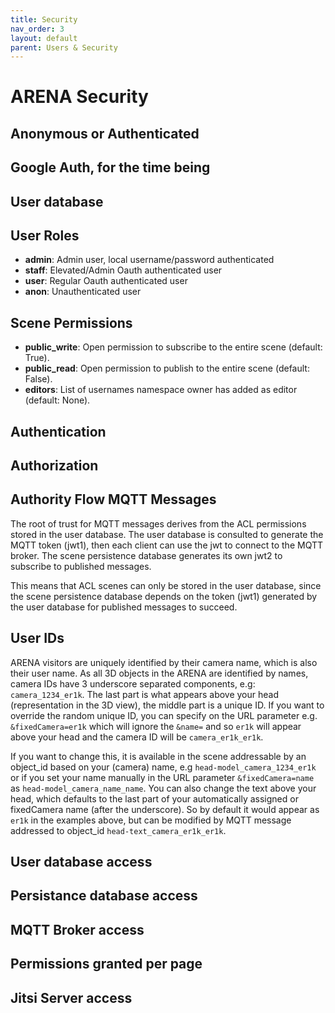 ```yaml
---
title: Security
nav_order: 3
layout: default
parent: Users & Security
---
```


# ARENA Security

## Anonymous or Authenticated

## Google Auth, for the time being

## User database

## User Roles
- **admin**: Admin user, local username/password authenticated
- **staff**: Elevated/Admin Oauth authenticated user
- **user**: Regular Oauth authenticated user
- **anon**: Unauthenticated user

## Scene Permissions
- **public_write**: Open permission to subscribe to the entire scene (default: True).
- **public_read**: Open permission to publish to the entire scene (default: False).
- **editors**: List of usernames namespace owner has added as editor (default: None).

## Authentication

## Authorization

## Authority Flow MQTT Messages

The root of trust for MQTT messages derives from the ACL permissions stored in the user database. The user database is consulted to generate the MQTT token (jwt1), then each client can use the jwt to connect to the MQTT broker. The scene persistence database generates its own jwt2 to subscribe to published messages.

This means that ACL scenes can only be stored in the user database, since the scene persistence database depends on the token (jwt1) generated by the user database for published messages to succeed.

## User IDs

ARENA visitors are uniquely identified by their camera name, which is also their user name. As all 3D objects in the ARENA are identified by names, camera IDs have 3 underscore separated components, e.g: `camera_1234_er1k`. The last part is what appears above your head (representation in the 3D view), the middle part is a unique ID. If you want to override the random unique ID, you can specify on the URL parameter e.g. `&fixedCamera=er1k` which will ignore the `&name=` and so `er1k` will appear above your head and the camera ID will be `camera_er1k_er1k`.

If you want to change this, it is available in the scene addressable by an object_id based on your (camera) name, e.g `head-model_camera_1234_er1k` or if you set your name manually in the URL parameter `&fixedCamera=name` as `head-model_camera_name_name`. You can also change the text above your head, which defaults to the last part of your automatically assigned or fixedCamera name (after the underscore). So by default it would appear as `er1k` in the examples above, but can be modified by MQTT message addressed to object_id `head-text_camera_er1k_er1k`.

## User database access

## Persistance database access

## MQTT Broker access

## Permissions granted per page

## Jitsi Server access
